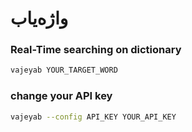 # واژه‌یاب

### Real-Time searching on dictionary

```sh
vajeyab YOUR_TARGET_WORD
```

### change your API key

```sh
vajeyab --config API_KEY YOUR_API_KEY
```
